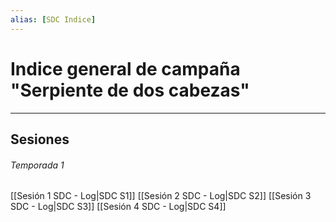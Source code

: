 ```yaml
---
alias: [SDC Indice]
---
```


# Indice general de campaña "Serpiente de dos cabezas"
---

## Sesiones

###### _Temporada 1_
[[Sesión 1 SDC - Log|SDC S1]]
[[Sesión 2 SDC - Log|SDC S2]]
[[Sesión 3 SDC - Log|SDC S3]]
[[Sesión 4 SDC - Log|SDC S4]]

